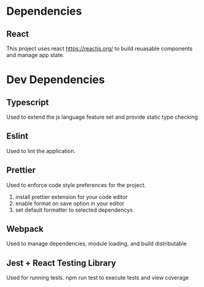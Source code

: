 # Dependencies

## React

This project uses react https://reactjs.org/ to build reuasable components and manage app state.

# Dev Dependencies

## Typescript

Used to extend the js language feature set and provide static type checking

## Eslint

Used to lint the application.

## Prettier

Used to enforce code style preferences for the project.

1. install prettier extension for your code editor
2. enable format on save option in your editor
3. set default formatter to selected dependencys

## Webpack

Used to manage dependencies, module loading, and build distributable

## Jest + React Testing Library

Used for running tests.
npm run test to execute tests and view coverage
